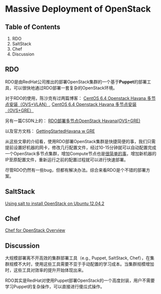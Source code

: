 Massive Deployment of OpenStack
===============================

Table of Contents
-----------------

1. RDO
2. SaltStack
3. Chef
4. Discussion

RDO
---

RDO是由RedHat公司推出的部署OpenStack集群的一个基于**Puppet**的部署工具，可以很快地通过RDO部署一套复杂的OpenStack环境。

对于RDO的使用，陈沙克有过两篇博客：
[CentOS 6.4 Openstack Havana 多节点安装（OVS+VLAN）](http://www.chenshake.com/centos-6-4-openstack-havana-multinode-installation/), 
[CentOS 6.4 Openstack Havana 多节点安装（OVS+GRE）](http://www.chenshake.com/how-node-installation-centos-6-4-openstack-havana-ovsgre/)

另有一篇CSDN上的： 
[RDO部署多节点OpenStack Havana(OVS+GRE)](http://blog.csdn.net/tiger435/article/details/16844155)

以及官方文档： 
[GettingStartedHavana w GRE](http://openstack.redhat.com/GettingStartedHavana_w_GRE)

从这些文章的介绍看，使用RDO部署OpenStack集群是快捷简便的事，我们只需提前设置好机器的网卡，修改几行配置文件，经过10-15分钟就可以自动配置完成一个OpenStack多节点集群，增加Compute节点也是[很简单的事](http://openstack.redhat.com/Adding_a_compute_node)，增加新机器的IP至原配置文件，重新运行之前的配置过程就可以进行快速部署。

尽管RDO仍然有一些bug，但都有解决办法。综合来看RDO是个不错的部署方案。

SaltStack
---------

[Using salt to install OpenStack on Ubuntu 12.04.2](https://github.com/EntropyWorks/salt-openstack)

Chef
----

[Chef for OpenStack Overview](https://www.openstack.org/summit/portland-2013/session-videos/presentation/chef-for-openstack-overview/)

Discussion
----------

大规模部署离不开高效的集群部署工具（e.g., Puppet, SaltStack, Chef），在集群规模不大时，使用这些工具需要不亚于手动配置的学习成本。当集群规模增加时，这些工具对效率的提升开始体现出来。

RDO其实是RedHat对使用Puppet部署OpenStack的一个高度封装，用户不需要学习Puppet的复杂操作，可以直接进行傻瓜式操作。
